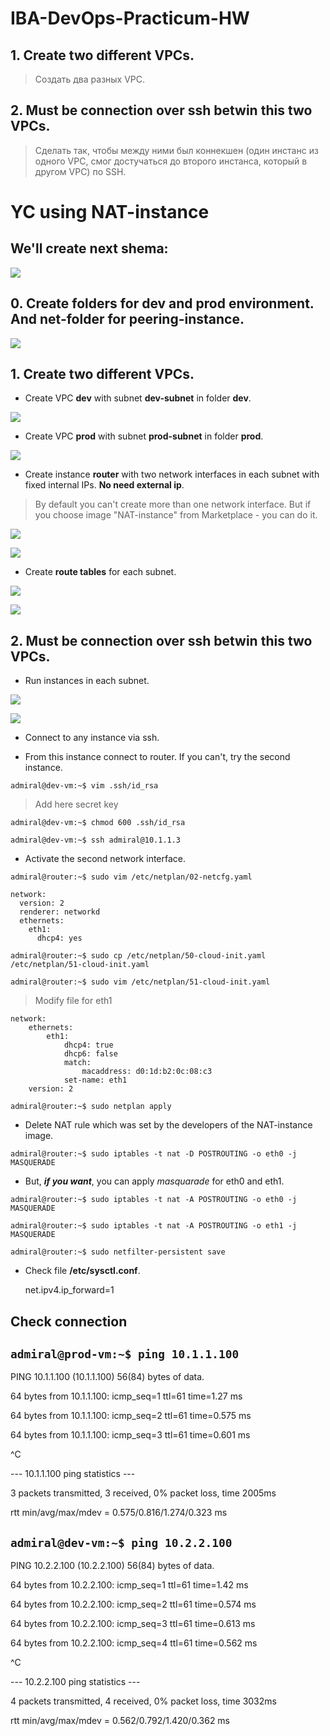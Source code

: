 # IBA-DevOps-Practicum-HW

## 1.	Create two different VPCs.
> Создать два разных VPC.
## 2.	Must be connection over ssh betwin this two VPCs.
> Сделать так, чтобы между ними был коннекшен (один инстанс из одного VPC, смог достучаться до второго инстанса, который в другом VPC) по SSH.

# YC using **NAT-instance**

## We'll create next shema:

![](./img/shema.jpg)

## 0. Create folders for dev and prod environment. And net-folder for **peering-instance**.

![](./img/Screenshot_1.jpg)

## 1.	Create two different VPCs.

- Create VPC **dev** with subnet **dev-subnet** in folder **dev**.

![](./img/Screenshot_2.jpg)

- Create VPC **prod** with subnet **prod-subnet** in folder **prod**.

![](./img/Screenshot_3.jpg)

- Create instance **router** with two network interfaces in each subnet with fixed internal IPs. **No need external ip**.
> By default you can't create more than one network interface. But if you choose image "NAT-instance" from Marketplace - you can do it.

![](./img/Screenshot_4.jpg)

![](./img/Screenshot_9.jpg)

- Create **route tables** for each subnet.

![](./img/Screenshot_5.jpg)

![](./img/Screenshot_6.jpg)


## 2.	Must be connection over ssh betwin this two VPCs.

- Run instances in each subnet.

![](./img/Screenshot_7.jpg)

![](./img/Screenshot_8.jpg)

- Connect to any instance via ssh.

- From this instance connect to router. If you can't, try the second instance.

`admiral@dev-vm:~$ vim .ssh/id_rsa`
> Add here secret key

`admiral@dev-vm:~$ chmod 600 .ssh/id_rsa`

`admiral@dev-vm:~$ ssh admiral@10.1.1.3`

- Activate the second network interface.

`admiral@router:~$ sudo vim /etc/netplan/02-netcfg.yaml` 

    network:
      version: 2
      renderer: networkd
      ethernets:
        eth1:
          dhcp4: yes
`admiral@router:~$ sudo cp /etc/netplan/50-cloud-init.yaml /etc/netplan/51-cloud-init.yaml`

`admiral@router:~$ sudo vim /etc/netplan/51-cloud-init.yaml`
> Modify file for eth1

    network:
        ethernets:
            eth1:
                dhcp4: true
                dhcp6: false
                match:
                    macaddress: d0:1d:b2:0c:08:c3
                set-name: eth1
        version: 2

`admiral@router:~$ sudo netplan apply`

- Delete NAT rule which was set by the developers of the NAT-instance image.

`admiral@router:~$ sudo iptables -t nat -D POSTROUTING -o eth0 -j MASQUERADE`

- But, ***if you want***, you can apply *masquarade* for eth0 and eth1.

`admiral@router:~$ sudo iptables -t nat -A POSTROUTING -o eth0 -j MASQUERADE`

`admiral@router:~$ sudo iptables -t nat -A POSTROUTING -o eth1 -j MASQUERADE`

`admiral@router:~$ sudo netfilter-persistent save`

- Check file **/etc/sysctl.conf**.
    
    net.ipv4.ip_forward=1
    
## Check connection
## `admiral@prod-vm:~$ ping 10.1.1.100`

PING 10.1.1.100 (10.1.1.100) 56(84) bytes of data.

64 bytes from 10.1.1.100: icmp_seq=1 ttl=61 time=1.27 ms

64 bytes from 10.1.1.100: icmp_seq=2 ttl=61 time=0.575 ms

64 bytes from 10.1.1.100: icmp_seq=3 ttl=61 time=0.601 ms

^C

--- 10.1.1.100 ping statistics ---

3 packets transmitted, 3 received, 0% packet loss, time 2005ms

rtt min/avg/max/mdev = 0.575/0.816/1.274/0.323 ms

## `admiral@dev-vm:~$ ping 10.2.2.100`

PING 10.2.2.100 (10.2.2.100) 56(84) bytes of data.

64 bytes from 10.2.2.100: icmp_seq=1 ttl=61 time=1.42 ms

64 bytes from 10.2.2.100: icmp_seq=2 ttl=61 time=0.574 ms

64 bytes from 10.2.2.100: icmp_seq=3 ttl=61 time=0.613 ms

64 bytes from 10.2.2.100: icmp_seq=4 ttl=61 time=0.562 ms

^C

--- 10.2.2.100 ping statistics ---

4 packets transmitted, 4 received, 0% packet loss, time 3032ms

rtt min/avg/max/mdev = 0.562/0.792/1.420/0.362 ms

